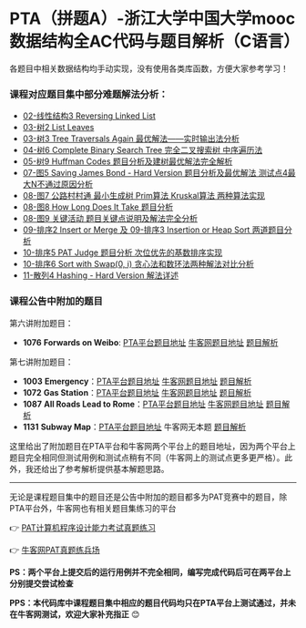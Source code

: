 # PTA（拼题A）-浙江大学中国大学mooc数据结构全AC代码与题目解析（C语言）

各题目中相关数据结构均手动实现，没有使用各类库函数，方便大家参考学习！

### 课程对应题目集中部分难题解法分析：

- [02-线性结构3 Reversing Linked List](https://blog.csdn.net/zhuiyisinian/article/details/104695207)
- [03-树2 List Leaves](https://blog.csdn.net/zhuiyisinian/article/details/104759838)
- [03-树3 Tree Traversals Again 最优解法——实时输出法分析](https://blog.csdn.net/zhuiyisinian/article/details/104771454)
- [04-树6 Complete Binary Search Tree 完全二叉搜索树 中序遍历法](https://blog.csdn.net/zhuiyisinian/article/details/104920587)
- [05-树9 Huffman Codes 题目分析及建树最优解法完全解析](https://blog.csdn.net/zhuiyisinian/article/details/105094720)
- [07-图5 Saving James Bond - Hard Version 题目分析及最优解法 测试点4最大N不通过原因分析](https://blog.csdn.net/zhuiyisinian/article/details/105328571)
- [08-图7 公路村村通 最小生成树 Prim算法 Kruskal算法 两种算法实现](https://blog.csdn.net/zhuiyisinian/article/details/105419368)
- [08-图8 How Long Does It Take 题目分析](https://blog.csdn.net/zhuiyisinian/article/details/105454749)
- [08-图9 关键活动 题目关键点说明及解法完全分析](https://blog.csdn.net/zhuiyisinian/article/details/105492455)
- [09-排序2 Insert or Merge 及 09-排序3 Insertion or Heap Sort 两道题目分析](https://blog.csdn.net/zhuiyisinian/article/details/105700766)
- [10-排序5 PAT Judge 题目分析 次位优先的基数排序实现](https://blog.csdn.net/zhuiyisinian/article/details/105793657)
- [10-排序6 Sort with Swap(0, i) 贪心法和数环法两种解法对比分析](https://blog.csdn.net/zhuiyisinian/article/details/105815935)
- [11-散列4 Hashing - Hard Version 解法详述](https://blog.csdn.net/zhuiyisinian/article/details/105902862)

### 课程公告中附加的题目

第六讲附加题目：

- **1076** **Forwards on Weibo**: [PTA平台题目地址](https://pintia.cn/problem-sets/994805342720868352/problems/994805392092020736) [牛客网题目地址](https://www.nowcoder.com/pat/5/problem/4306) [题目解析](https://blog.csdn.net/zhuiyisinian/article/details/105249299)

第七讲附加题目：

- **1003** **Emergency**：[PTA平台题目地址](https://pintia.cn/problem-sets/994805342720868352/problems/994805523835109376) [牛客网题目地址](https://www.nowcoder.com/pat/1/problem/4001) [题目解析](https://blog.csdn.net/zhuiyisinian/article/details/105971750)
- **1072** **Gas Station**：[PTA平台题目地址](https://pintia.cn/problem-sets/994805342720868352/problems/994805396953219072) [牛客网题目地址](https://www.nowcoder.com/pat/5/problem/4121) [题目解析](https://blog.csdn.net/zhuiyisinian/article/details/105985872)
- **1087** **All Roads Lead to Rome**：[PTA平台题目地址](https://pintia.cn/problem-sets/994805342720868352/problems/994805379664297984) [牛客网题目地址](https://www.nowcoder.com/pat/5/problem/4315) [题目解析](https://blog.csdn.net/zhuiyisinian/article/details/106019615)
- **1131** **Subway Map**：[PTA平台题目地址](https://pintia.cn/problem-sets/994805342720868352/problems/994805347523346432) 牛客网无本题 [题目解析](https://blog.csdn.net/zhuiyisinian/article/details/106037980)

这里给出了附加题目在PTA平台和牛客网两个平台上的题目地址，因为两个平台上题目完全相同但测试用例和测试点稍有不同（牛客网上的测试点更多更严格）。此外，我还给出了参考解析提供基本解题思路。

---

无论是课程题目集中的题目还是公告中附加的题目都多为PAT竞赛中的题目，除PTA平台外，牛客网也有相关题目集练习的平台

:point_right: [PAT计算机程序设计能力考试真题练习](https://www.patest.cn/practice)

:point_right: [牛客网PAT真题练兵场](https://www.nowcoder.com/pat)

**PS：两个平台上提交后的运行用例并不完全相同，编写完成代码后可在两平台上分别提交尝试检查**

**PPS：本代码库中课程题目集中相应的题目代码均只在PTA平台上测试通过，并未在牛客网测试，欢迎大家补充指正** :blush:

